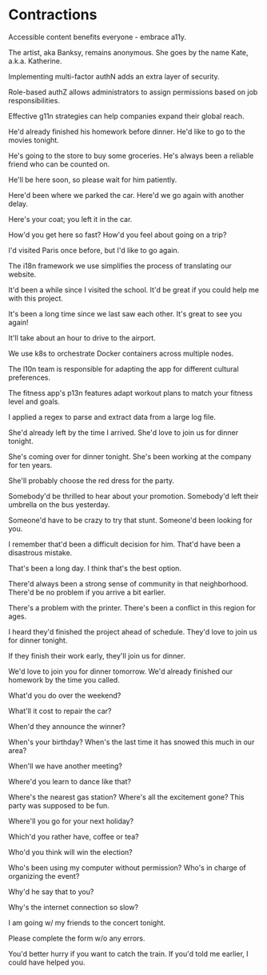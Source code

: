 # Contractions

<!-- a11y -->
Accessible content benefits everyone - embrace a11y.

<!-- aka -->
The artist, aka Banksy, remains anonymous.
She goes by the name Kate, a.k.a. Katherine.

<!-- authN -->
Implementing multi-factor authN adds an extra layer of security.

<!-- authZ -->
Role-based authZ allows administrators to assign permissions based on job responsibilities.

<!-- g11n -->
Effective g11n strategies can help companies expand their global reach.

<!-- he'd -->
He'd already finished his homework before dinner.
He'd like to go to the movies tonight.

<!-- he's -->
He's going to the store to buy some groceries.
He's always been a reliable friend who can be counted on.

<!-- he'll -->
He'll be here soon, so please wait for him patiently.

<!-- here'd -->
Here'd been where we parked the car.
Here'd we go again with another delay.

<!-- here's -->
Here's your coat; you left it in the car.

<!-- how'd -->
How'd you get here so fast?
How'd you feel about going on a trip?

<!-- I'd -->
I'd visited Paris once before, but I'd like to go again.

<!-- i18n -->
The i18n framework we use simplifies the process of translating our website.

<!-- it'd -->
It'd been a while since I visited the school.
It'd be great if you could help me with this project.

<!-- it's -->
It's been a long time since we last saw each other.
It's great to see you again!

<!-- it'll -->
It'll take about an hour to drive to the airport.

<!-- k8s -->
We use k8s to orchestrate Docker containers across multiple nodes.

<!-- l10n -->
The l10n team is responsible for adapting the app for different cultural preferences.

<!-- p13n -->
The fitness app's p13n features adapt workout plans to match your fitness level and goals.

<!-- regex -->
I applied a regex to parse and extract data from a large log file.

<!-- she'd -->
She'd already left by the time I arrived.
She'd love to join us for dinner tonight.

<!-- she's -->
She's coming over for dinner tonight.
She's been working at the company for ten years.

<!-- she'll -->
She'll probably choose the red dress for the party.

<!-- somebody'd -->
Somebody'd be thrilled to hear about your promotion.
Somebody'd left their umbrella on the bus yesterday.

<!-- someone'd -->
Someone'd have to be crazy to try that stunt.
Someone'd been looking for you.

<!-- that'd -->
I remember that'd been a difficult decision for him.
That'd have been a disastrous mistake.

<!-- that's -->
That's been a long day.
I think that's the best option.

<!-- there'd -->
There'd always been a strong sense of community in that neighborhood.
There'd be no problem if you arrive a bit earlier.

<!-- there's -->
There's a problem with the printer.
There's been a conflict in this region for ages.

<!-- they'd -->
I heard they'd finished the project ahead of schedule.
They'd love to join us for dinner tonight.

<!-- they'll -->
If they finish their work early, they'll join us for dinner.

<!-- we'd -->
We'd love to join you for dinner tomorrow.
We'd already finished our homework by the time you called.

<!-- what'd -->
What'd you do over the weekend?

<!-- what'll -->
What'll it cost to repair the car?

<!-- when'd -->
When'd they announce the winner?

<!-- when's -->
When's your birthday?
When's the last time it has snowed this much in our area?

<!-- when'll -->
When'll we have another meeting?

<!-- where'd -->
Where'd you learn to dance like that?

<!-- where's -->
Where's the nearest gas station?
Where's all the excitement gone? This party was supposed to be fun.

<!-- where'll -->
Where'll you go for your next holiday?

<!-- which'd -->
Which'd you rather have, coffee or tea?

<!-- who'd -->
Who'd you think will win the election?

<!-- who's -->
Who's been using my computer without permission?
Who's in charge of organizing the event?

<!-- why'd -->
Why'd he say that to you?

<!-- why's -->
Why's the internet connection so slow?

<!-- w/ -->
I am going w/ my friends to the concert tonight.

<!-- w/o -->
Please complete the form w/o any errors.

<!-- you'd -->
You'd better hurry if you want to catch the train.
If you'd told me earlier, I could have helped you.
